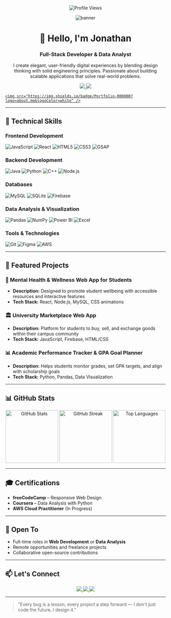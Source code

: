 <p align="center"> 
  <img src="https://komarev.com/ghpvc/?username=TechElevate-coder&label=Profile%20views&color=0e75b6&style=flat" alt="Profile Views" /> 
</p>

<!-- Banner / GIF -->
<p align="center">
  <img src="https://i.ibb.co/1d3P7Ck/github-banner.gif" alt="banner" />
</p>

<h1 align="center">👋 Hello, I'm Jonathan</h1>
<h3 align="center">Full-Stack Developer & Data Analyst</h3>

<p align="center">
  I create elegant, user-friendly digital experiences by blending design thinking with solid engineering principles. Passionate about building scalable applications that solve real-world problems.
</p>

<p align="center">
  <a href="mailto:techelevate82@gmail.com">
    <img src="https://img.shields.io/badge/Email-D14836?logo=gmail&logoColor=white" />
  </a>
  <a href="https://linkedin.com/in/jonathan-annan">
    <img src="https://img.shields.io/badge/LinkedIn-0077B5?logo=linkedin&logoColor=white" />
  </a>
  <a href="https://techelevate-coder.github.io/My-Portfolio/Portfolio.html">

    <img src="https://img.shields.io/badge/Portfolio-000000?logo=about.me&logoColor=white" />
  </a>
</p>

---

## 🚀 Technical Skills

### **Frontend Development**
![JavaScript](https://img.shields.io/badge/JavaScript-F7DF1E?logo=javascript&logoColor=black)
![React](https://img.shields.io/badge/React-20232A?logo=react&logoColor=61DAFB)
![HTML5](https://img.shields.io/badge/HTML5-E34F26?logo=html5&logoColor=white)
![CSS3](https://img.shields.io/badge/CSS3-1572B6?logo=css3&logoColor=white)
![GSAP](https://img.shields.io/badge/GSAP-88CE02?logo=greensock&logoColor=white)

### **Backend Development**
![Java](https://img.shields.io/badge/Java-007396?logo=java&logoColor=white)
![Python](https://img.shields.io/badge/Python-3776AB?logo=python&logoColor=white)
![C++](https://img.shields.io/badge/C++-00599C?logo=cplusplus&logoColor=white)
![Node.js](https://img.shields.io/badge/Node.js-339933?logo=node.js&logoColor=white)

### **Databases**
![MySQL](https://img.shields.io/badge/MySQL-4479A1?logo=mysql&logoColor=white)
![SQLite](https://img.shields.io/badge/SQLite-003B57?logo=sqlite&logoColor=white)
![Firebase](https://img.shields.io/badge/Firebase-FFCA28?logo=firebase&logoColor=black)

### **Data Analysis & Visualization**
![Pandas](https://img.shields.io/badge/Pandas-150458?logo=pandas&logoColor=white)
![NumPy](https://img.shields.io/badge/NumPy-013243?logo=numpy&logoColor=white)
![Power BI](https://img.shields.io/badge/Power_BI-F2C811?logo=powerbi&logoColor=black)
![Excel](https://img.shields.io/badge/Excel-217346?logo=microsoftexcel&logoColor=white)

### **Tools & Technologies**
![Git](https://img.shields.io/badge/Git-F05032?logo=git&logoColor=white)
![Figma](https://img.shields.io/badge/Figma-F24E1E?logo=figma&logoColor=white)
![AWS](https://img.shields.io/badge/AWS-232F3E?logo=amazonaws&logoColor=white)

---

## 📁 Featured Projects

### 🧠 Mental Health & Wellness Web App for Students
- **Description:** Designed to promote student wellbeing with accessible resources and interactive features
- **Tech Stack:** React, Node.js, MySQL, CSS animations


### 🏛️ University Marketplace Web App
- **Description:** Platform for students to buy, sell, and exchange goods within their campus community
- **Tech Stack:** JavaScript, Firebase, HTML/CSS


### 📊 Academic Performance Tracker & GPA Goal Planner
- **Description:** Helps students monitor grades, set GPA targets, and align with scholarship goals
- **Tech Stack:** Python, Pandas, Data Visualization


---

## 📊 GitHub Stats  

<p align="center">
  <img src="https://github-readme-stats.vercel.app/api?username=TechElevate-coder&show_icons=true&theme=radical" alt="GitHub Stats" height="165" />
  <img src="https://streak-stats.demolab.com?user=TechElevate-coder&theme=radical" alt="GitHub Streak" height="165" />
  <img src="https://github-readme-stats-sigma-five.vercel.app/api/top-langs/?username=TechElevate-coder&layout=compact&theme=radical" alt="Top Languages" height="165" />
</p>



---

## 🎓 Certifications

- **freeCodeCamp** – Responsive Web Design
- **Coursera** – Data Analysis with Python
- **AWS Cloud Practitioner** (In Progress)

---

## 💼 Open To

- Full-time roles in **Web Development** or **Data Analysis**
- Remote opportunities and freelance projects
- Collaborative open-source contributions

---

## 📫 Let's Connect

<p align="center">
  <a href="mailto:techelevate82@gmail.com">
    <img src="https://img.shields.io/badge/Email-techelevate82@gmail.com-D14836?logo=gmail&logoColor=white" />
  </a>
  <a href="https://linkedin.com/in/jonathan-annan">
    <img src="https://img.shields.io/badge/LinkedIn-Jonathan-0077B5?logo=linkedin&logoColor=white" />
  </a>
  <a href="https://techelevate-coder.github.io/My-Portfolio/Portfolio.html">
    <img src="https://img.shields.io/badge/Portfolio-My%20Work-000000?logo=about.me&logoColor=white" />
  </a>
</p>

---

> "Every bug is a lesson, every project a step forward — I don't just code the future, I design it."
